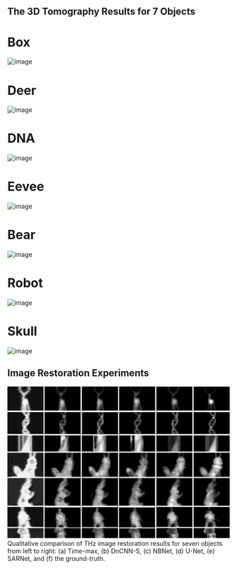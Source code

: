 <!-- # Seeing through a Black Box: TowardHigh-Quality Terahertz Imaging via Subspace-and-Attention Guided Restoration -->
## The 3D Tomography Results for 7 Objects

# Box
![image](https://github.com/wtnthu/THz_Tomography_2022/blob/main/3D/3D_box.gif)

# Deer
![image](https://github.com/wtnthu/THz_Tomography_2022/blob/main/3D/3D_deer.gif)

# DNA
![image](https://github.com/wtnthu/THz_Tomography_2022/blob/main/3D/3D_dna.gif)

# Eevee
![image](https://github.com/wtnthu/THz_Tomography_2022/blob/main/3D/3D_eevee.gif)

# Bear
![image](https://github.com/wtnthu/THz_Tomography_2022/blob/main/3D/3D_polar.gif)

# Robot
![image](https://github.com/wtnthu/THz_Tomography_2022/blob/main/3D/3D_robot.gif)

# Skull
![image](https://github.com/wtnthu/THz_Tomography_2022/blob/main/3D/3D_skull.gif)

## Image Restoration Experiments
<img src='./3D/exp_supp2.png'>
Qualitative comparison of THz image restoration results for seven objects from left to right: (a) Time-max, (b) DnCNN-S, (c) NBNet,
(d) U-Net, (e) SARNet, and (f) the ground-truth.
